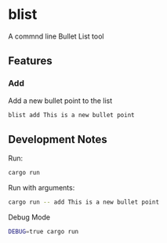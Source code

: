 # blist

A commnd line Bullet List tool

## Features

### Add

Add a new bullet point to the list

```bash
blist add This is a new bullet point
```

## Development Notes

Run:

```bash
cargo run
```

Run with arguments:

```bash
cargo run -- add This is a new bullet point
```

Debug Mode

```bash
DEBUG=true cargo run
```
